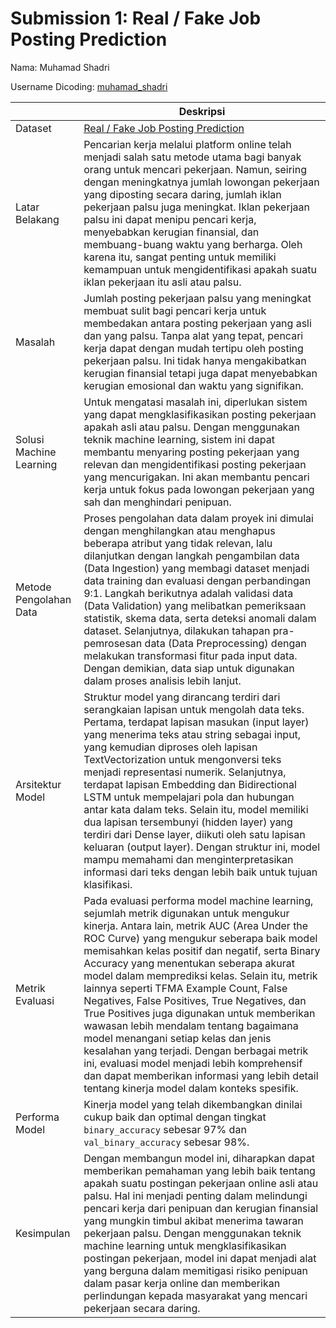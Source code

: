 # Submission 1: Real / Fake Job Posting Prediction

Nama: Muhamad Shadri

Username Dicoding: [muhamad_shadri](https://www.dicoding.com/users/muhamad_shadri/academies)

|     | Deskripsi |
| --- | --------- |
| Dataset | [Real / Fake Job Posting Prediction](https://www.kaggle.com/datasets/shivamb/real-or-fake-fake-jobposting-prediction) |
| Latar Belakang | Pencarian kerja melalui platform online telah menjadi salah satu metode utama bagi banyak orang untuk mencari pekerjaan. Namun, seiring dengan meningkatnya jumlah lowongan pekerjaan yang diposting secara daring, jumlah iklan pekerjaan palsu juga meningkat. Iklan pekerjaan palsu ini dapat menipu pencari kerja, menyebabkan kerugian finansial, dan membuang-buang waktu yang berharga. Oleh karena itu, sangat penting untuk memiliki kemampuan untuk mengidentifikasi apakah suatu iklan pekerjaan itu asli atau palsu. |
| Masalah | Jumlah posting pekerjaan palsu yang meningkat membuat sulit bagi pencari kerja untuk membedakan antara posting pekerjaan yang asli dan yang palsu. Tanpa alat yang tepat, pencari kerja dapat dengan mudah tertipu oleh posting pekerjaan palsu. Ini tidak hanya mengakibatkan kerugian finansial tetapi juga dapat menyebabkan kerugian emosional dan waktu yang signifikan. |
| Solusi Machine Learning | Untuk mengatasi masalah ini, diperlukan sistem yang dapat mengklasifikasikan posting pekerjaan apakah asli atau palsu. Dengan menggunakan teknik machine learning, sistem ini dapat membantu menyaring posting pekerjaan yang relevan dan mengidentifikasi posting pekerjaan yang mencurigakan. Ini akan membantu pencari kerja untuk fokus pada lowongan pekerjaan yang sah dan menghindari penipuan. |
| Metode Pengolahan Data | Proses pengolahan data dalam proyek ini dimulai dengan menghilangkan atau menghapus beberapa atribut yang tidak relevan, lalu dilanjutkan dengan langkah pengambilan data (Data Ingestion) yang membagi dataset menjadi data training dan evaluasi dengan perbandingan 9:1. Langkah berikutnya adalah validasi data (Data Validation) yang melibatkan pemeriksaan statistik, skema data, serta deteksi anomali dalam dataset. Selanjutnya, dilakukan tahapan pra-pemrosesan data (Data Preprocessing) dengan melakukan transformasi fitur pada input data. Dengan demikian, data siap untuk digunakan dalam proses analisis lebih lanjut. |
| Arsitektur Model | Struktur model yang dirancang terdiri dari serangkaian lapisan untuk mengolah data teks. Pertama, terdapat lapisan masukan (input layer) yang menerima teks atau string sebagai input, yang kemudian diproses oleh lapisan TextVectorization untuk mengonversi teks menjadi representasi numerik. Selanjutnya, terdapat lapisan Embedding dan Bidirectional LSTM untuk mempelajari pola dan hubungan antar kata dalam teks. Selain itu, model memiliki dua lapisan tersembunyi (hidden layer) yang terdiri dari Dense layer, diikuti oleh satu lapisan keluaran (output layer). Dengan struktur ini, model mampu memahami dan menginterpretasikan informasi dari teks dengan lebih baik untuk tujuan klasifikasi. |
| Metrik Evaluasi | Pada evaluasi performa model machine learning, sejumlah metrik digunakan untuk mengukur kinerja. Antara lain, metrik AUC (Area Under the ROC Curve) yang mengukur seberapa baik model memisahkan kelas positif dan negatif, serta Binary Accuracy yang menentukan seberapa akurat model dalam memprediksi kelas. Selain itu, metrik lainnya seperti TFMA Example Count, False Negatives, False Positives, True Negatives, dan True Positives juga digunakan untuk memberikan wawasan lebih mendalam tentang bagaimana model menangani setiap kelas dan jenis kesalahan yang terjadi. Dengan berbagai metrik ini, evaluasi model menjadi lebih komprehensif dan dapat memberikan informasi yang lebih detail tentang kinerja model dalam konteks spesifik. |
| Performa Model | Kinerja model yang telah dikembangkan dinilai cukup baik dan optimal dengan tingkat `binary_accuracy` sebesar 97% dan `val_binary_accuracy` sebesar 98%. |
| Kesimpulan | Dengan membangun model ini, diharapkan dapat memberikan pemahaman yang lebih baik tentang apakah suatu postingan pekerjaan online asli atau palsu. Hal ini menjadi penting dalam melindungi pencari kerja dari penipuan dan kerugian finansial yang mungkin timbul akibat menerima tawaran pekerjaan palsu. Dengan menggunakan teknik machine learning untuk mengklasifikasikan postingan pekerjaan, model ini dapat menjadi alat yang berguna dalam memitigasi risiko penipuan dalam pasar kerja online dan memberikan perlindungan kepada masyarakat yang mencari pekerjaan secara daring. |
